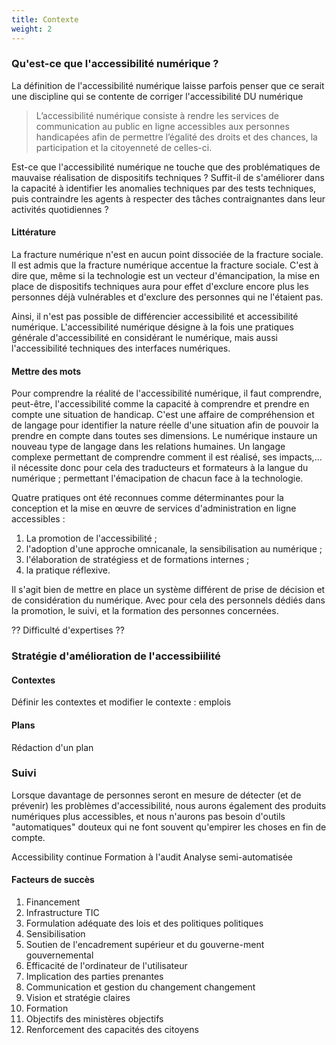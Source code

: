 ```yaml
---
title: Contexte
weight: 2
---
```


### Qu'est-ce que l'accessibilité numérique ?

La définition de l'accessibilité numérique laisse parfois penser que ce serait une discipline qui se contente de corriger l'accessibilité DU numérique

 > L’accessibilité numérique consiste à rendre les services de communication au public en ligne accessibles aux personnes handicapées afin de permettre l’égalité des droits et des chances, la participation et la citoyenneté de celles-ci. 

Est-ce que l'accessibilité numérique ne touche que des problématiques de mauvaise réalisation de dispositifs techniques ? 
Suffit-il de s'améliorer dans la capacité à identifier les anomalies techniques par des tests techniques, puis contraindre les agents à respecter des tâches contraignantes dans leur activités quotidiennes ?

#### Littérature

La fracture numérique n'est en aucun point dissociée de la fracture sociale. Il est admis que la fracture numérique accentue la fracture sociale. C'est à dire que, même si la technologie est un vecteur d'émancipation, la mise en place de dispositifs techniques aura pour effet d'exclure encore plus les personnes déjà vulnérables et d'exclure des personnes qui ne l'étaient pas.

Ainsi, il n'est pas possible de différencier accessibilité et accessibilité numérique. L'accessibilité numérique désigne à la fois une pratiques générale d'accessibilité en considérant le numérique, mais aussi l'accessibilité techniques des interfaces numériques.

#### Mettre des mots

Pour comprendre la réalité de l'accessibilité numérique, il faut comprendre, peut-être, l'accessibilité comme la capacité à comprendre et prendre en compte une situation de handicap. C'est une affaire de compréhension et de langage pour identifier la nature réelle d'une situation afin de pouvoir la prendre en compte dans toutes ses dimensions.
Le numérique instaure un nouveau type de langage dans les relations humaines. Un langage complexe permettant de comprendre comment il est réalisé, ses impacts,... il nécessite donc pour cela des traducteurs et formateurs à la langue du numérique ; permettant l'émacipation de chacun face à la technologie.

Quatre pratiques ont été reconnues comme déterminantes pour la conception et la mise en œuvre de services d'administration en ligne accessibles :

 1. La promotion de l'accessibilité ;
 2. l'adoption d'une approche omnicanale, la sensibilisation au numérique ; 
 3. l'élaboration de stratégiess et de formations internes ;
 4. la pratique réflexive.

 Il s'agit bien de mettre en place un système différent de prise de décision et de considération du numérique. Avec pour cela des personnels dédiés dans la promotion, le suivi, et la formation des personnes concernées.

?? Difficulté d'expertises ??

### Stratégie d'amélioration de l'accessibiilité

#### Contextes

Définir les contextes et modifier le contexte : emplois

#### Plans

Rédaction d'un plan

### Suivi

Lorsque davantage de personnes seront en mesure de détecter (et de prévenir) les problèmes d'accessibilité, nous aurons également des produits numériques plus accessibles, et nous n'aurons pas besoin d'outils "automatiques" douteux qui ne font souvent qu'empirer les choses en fin de compte.

Accessibility continue
Formation à l'audit
Analyse semi-automatisée

#### Facteurs de succès

1. Financement 
1. Infrastructure TIC
1. Formulation adéquate des lois et des politiques politiques 
1. Sensibilisation 
1. Soutien de l'encadrement supérieur et du gouverne-ment gouvernemental 
1. Efficacité de l'ordinateur de l'utilisateur 
1. Implication des parties prenantes 
1. Communication et gestion du changement changement 
1. Vision et stratégie claires 
1. Formation 
1. Objectifs des ministères objectifs 
1. Renforcement des capacités des citoyens  


